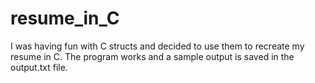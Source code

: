 # resume_in_C
I was having fun with C structs and decided to use them to recreate my resume in C. The program works and a sample output is saved in the output.txt file.
